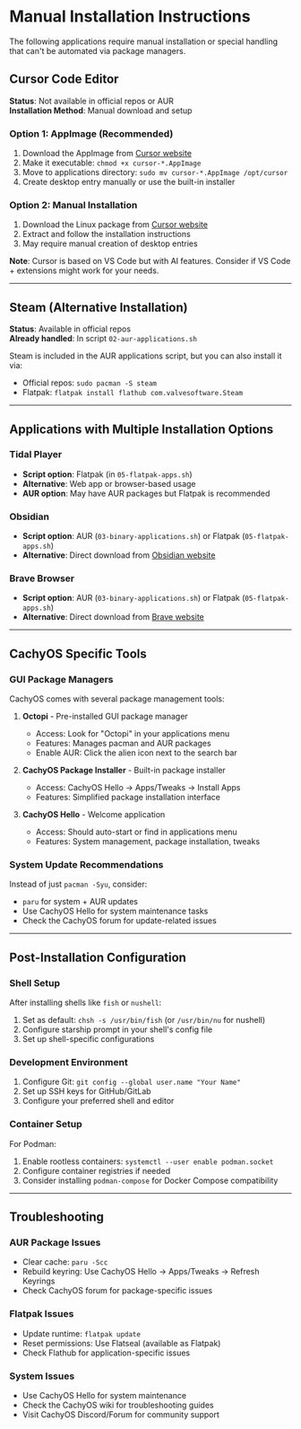 # Manual Installation Instructions

The following applications require manual installation or special handling that can't be automated via package managers.

## Cursor Code Editor

**Status**: Not available in official repos or AUR  
**Installation Method**: Manual download and setup

### Option 1: AppImage (Recommended)
1. Download the AppImage from [Cursor website](https://cursor.sh/)
2. Make it executable: `chmod +x cursor-*.AppImage`
3. Move to applications directory: `sudo mv cursor-*.AppImage /opt/cursor`
4. Create desktop entry manually or use the built-in installer

### Option 2: Manual Installation
1. Download the Linux package from [Cursor website](https://cursor.sh/)
2. Extract and follow the installation instructions
3. May require manual creation of desktop entries

**Note**: Cursor is based on VS Code but with AI features. Consider if VS Code + extensions might work for your needs.

---

## Steam (Alternative Installation)

**Status**: Available in official repos  
**Already handled**: In script `02-aur-applications.sh`

Steam is included in the AUR applications script, but you can also install it via:
- Official repos: `sudo pacman -S steam`
- Flatpak: `flatpak install flathub com.valvesoftware.Steam`

---

## Applications with Multiple Installation Options

### Tidal Player
- **Script option**: Flatpak (in `05-flatpak-apps.sh`)
- **Alternative**: Web app or browser-based usage
- **AUR option**: May have AUR packages but Flatpak is recommended

### Obsidian
- **Script option**: AUR (`03-binary-applications.sh`) or Flatpak (`05-flatpak-apps.sh`)
- **Alternative**: Direct download from [Obsidian website](https://obsidian.md/)

### Brave Browser
- **Script option**: AUR (`03-binary-applications.sh`) or Flatpak (`05-flatpak-apps.sh`)
- **Alternative**: Direct download from [Brave website](https://brave.com/)

---

## CachyOS Specific Tools

### GUI Package Managers
CachyOS comes with several package management tools:

1. **Octopi** - Pre-installed GUI package manager
   - Access: Look for "Octopi" in your applications menu
   - Features: Manages pacman and AUR packages
   - Enable AUR: Click the alien icon next to the search bar

2. **CachyOS Package Installer** - Built-in package installer
   - Access: CachyOS Hello → Apps/Tweaks → Install Apps
   - Features: Simplified package installation interface

3. **CachyOS Hello** - Welcome application
   - Access: Should auto-start or find in applications menu
   - Features: System management, package installation, tweaks

### System Update Recommendations
Instead of just `pacman -Syu`, consider:
- `paru` for system + AUR updates
- Use CachyOS Hello for system maintenance tasks
- Check the CachyOS forum for update-related issues

---

## Post-Installation Configuration

### Shell Setup
After installing shells like `fish` or `nushell`:
1. Set as default: `chsh -s /usr/bin/fish` (or `/usr/bin/nu` for nushell)
2. Configure starship prompt in your shell's config file
3. Set up shell-specific configurations

### Development Environment
1. Configure Git: `git config --global user.name "Your Name"`
2. Set up SSH keys for GitHub/GitLab
3. Configure your preferred shell and editor

### Container Setup
For Podman:
1. Enable rootless containers: `systemctl --user enable podman.socket`
2. Configure container registries if needed
3. Consider installing `podman-compose` for Docker Compose compatibility

---

## Troubleshooting

### AUR Package Issues
- Clear cache: `paru -Scc`
- Rebuild keyring: Use CachyOS Hello → Apps/Tweaks → Refresh Keyrings
- Check CachyOS forum for package-specific issues

### Flatpak Issues
- Update runtime: `flatpak update`
- Reset permissions: Use Flatseal (available as Flatpak)
- Check Flathub for application-specific issues

### System Issues
- Use CachyOS Hello for system maintenance
- Check the CachyOS wiki for troubleshooting guides
- Visit CachyOS Discord/Forum for community support 